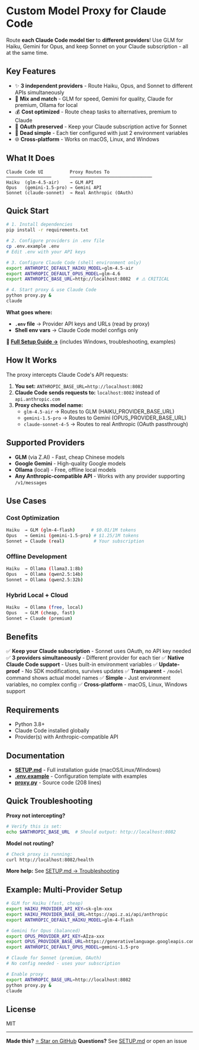 # Custom Model Proxy for Claude Code

Route **each Claude Code model tier** to **different providers**! Use GLM for Haiku, Gemini for Opus, and keep Sonnet on your Claude subscription - all at the same time.

## Key Features

- ✨ **3 independent providers** - Route Haiku, Opus, and Sonnet to different APIs simultaneously
- 🔄 **Mix and match** - GLM for speed, Gemini for quality, Claude for premium, Ollama for local
- 💰 **Cost optimized** - Route cheap tasks to alternatives, premium to Claude
- 🔐 **OAuth preserved** - Keep your Claude subscription active for Sonnet
- 🎯 **Dead simple** - Each tier configured with just 2 environment variables
- 🌐 **Cross-platform** - Works on macOS, Linux, and Windows

## What It Does

```
Claude Code UI          Proxy Routes To
─────────────────       ───────────────────────────────
Haiku  (glm-4.5-air)    → GLM API
Opus   (gemini-1.5-pro) → Gemini API
Sonnet (claude-sonnet)  → Real Anthropic (OAuth)
```

## Quick Start

```bash
# 1. Install dependencies
pip install -r requirements.txt

# 2. Configure providers in .env file
cp .env.example .env
# Edit .env with your API keys

# 3. Configure Claude Code (shell environment only)
export ANTHROPIC_DEFAULT_HAIKU_MODEL=glm-4.5-air
export ANTHROPIC_DEFAULT_OPUS_MODEL=glm-4.6
export ANTHROPIC_BASE_URL=http://localhost:8082  # ⚠️ CRITICAL

# 4. Start proxy & use Claude Code
python proxy.py &
claude
```

**What goes where:**
- **`.env` file** → Provider API keys and URLs (read by proxy)
- **Shell env vars** → Claude Code model configs only

**📖 [Full Setup Guide →](SETUP.md)** (includes Windows, troubleshooting, examples)

## How It Works

The proxy intercepts Claude Code's API requests:

1. **You set:** `ANTHROPIC_BASE_URL=http://localhost:8082`
2. **Claude Code sends requests to:** `localhost:8082` instead of `api.anthropic.com`
3. **Proxy checks model name:**
   - `glm-4.5-air` → Routes to GLM (HAIKU_PROVIDER_BASE_URL)
   - `gemini-1.5-pro` → Routes to Gemini (OPUS_PROVIDER_BASE_URL)
   - `claude-sonnet-4-5` → Routes to real Anthropic (OAuth passthrough)

## Supported Providers

- **GLM** (via Z.AI) - Fast, cheap Chinese models
- **Google Gemini** - High-quality Google models
- **Ollama** (local) - Free, offline local models
- **Any Anthropic-compatible API** - Works with any provider supporting `/v1/messages`

## Use Cases

### Cost Optimization
```bash
Haiku  → GLM (glm-4-flash)      # $0.01/1M tokens
Opus   → Gemini (gemini-1.5-pro) # $1.25/1M tokens
Sonnet → Claude (real)           # Your subscription
```

### Offline Development
```bash
Haiku  → Ollama (llama3.1:8b)
Opus   → Ollama (qwen2.5:14b)
Sonnet → Ollama (qwen2.5:32b)
```

### Hybrid Local + Cloud
```bash
Haiku  → Ollama (free, local)
Opus   → GLM (cheap, fast)
Sonnet → Claude (premium)
```

## Benefits

✅ **Keep your Claude subscription** - Sonnet uses OAuth, no API key needed
✅ **3 providers simultaneously** - Different provider for each tier
✅ **Native Claude Code support** - Uses built-in environment variables
✅ **Update-proof** - No SDK modifications, survives updates
✅ **Transparent** - `/model` command shows actual model names
✅ **Simple** - Just environment variables, no complex config
✅ **Cross-platform** - macOS, Linux, Windows support

## Requirements

- Python 3.8+
- Claude Code installed globally
- Provider(s) with Anthropic-compatible API

## Documentation

- **[SETUP.md](SETUP.md)** - Full installation guide (macOS/Linux/Windows)
- **[.env.example](.env.example)** - Configuration template with examples
- **[proxy.py](proxy.py)** - Source code (208 lines)

## Quick Troubleshooting

**Proxy not intercepting?**
```bash
# Verify this is set:
echo $ANTHROPIC_BASE_URL  # Should output: http://localhost:8082
```

**Model not routing?**
```bash
# Check proxy is running:
curl http://localhost:8082/health
```

**More help:** See [SETUP.md → Troubleshooting](SETUP.md#troubleshooting)

## Example: Multi-Provider Setup

```bash
# GLM for Haiku (fast, cheap)
export HAIKU_PROVIDER_API_KEY=sk-glm-xxx
export HAIKU_PROVIDER_BASE_URL=https://api.z.ai/api/anthropic
export ANTHROPIC_DEFAULT_HAIKU_MODEL=glm-4-flash

# Gemini for Opus (balanced)
export OPUS_PROVIDER_API_KEY=AIza-xxx
export OPUS_PROVIDER_BASE_URL=https://generativelanguage.googleapis.com/v1beta
export ANTHROPIC_DEFAULT_OPUS_MODEL=gemini-1.5-pro

# Claude for Sonnet (premium, OAuth)
# No config needed - uses your subscription

# Enable proxy
export ANTHROPIC_BASE_URL=http://localhost:8082
python proxy.py &
claude
```

## License

MIT

---

**Made this?** [⭐ Star on GitHub](https://github.com/yourusername/claude-code-proxy)
**Questions?** See [SETUP.md](SETUP.md) or open an issue
